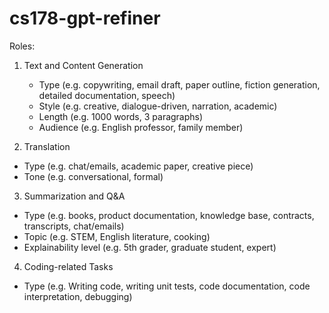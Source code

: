 # cs178-gpt-refiner

Roles:

1) Text and Content Generation
   - Type (e.g. copywriting, email draft, paper outline, fiction generation, detailed documentation, speech)
   - Style (e.g. creative, dialogue-driven, narration, academic)
   - Length (e.g. 1000 words, 3 paragraphs)
   - Audience (e.g. English professor, family member)
     
3) Translation
  - Type (e.g. chat/emails, academic paper, creative piece)
  - Tone (e.g. conversational, formal)

3) Summarization and Q&A
-  Type (e.g. books, product documentation, knowledge base, contracts, transcripts, chat/emails)
-  Topic (e.g. STEM, English literature, cooking)
-  Explainability level (e.g. 5th grader, graduate student, expert)
   
4) Coding-related Tasks
- Type (e.g. Writing code, writing unit tests, code documentation, code interpretation, debugging)




